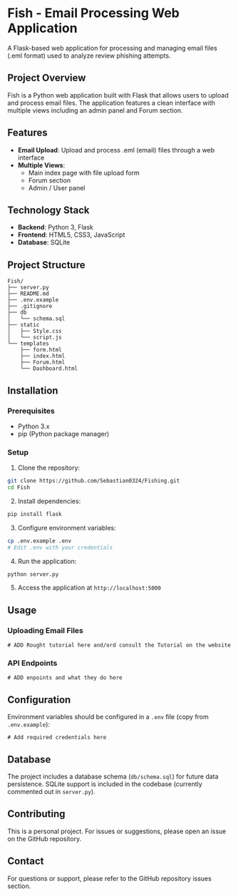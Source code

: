 # Fish - Email Processing Web Application

A Flask-based web application for processing and managing email files (.eml format) used to analyze review phishing attempts.

## Project Overview

Fish is a Python web application built with Flask that allows users to upload and process email files. The application features a clean interface with multiple views including an admin panel and Forum section.

## Features

- **Email Upload**: Upload and process .eml (email) files through a web interface
- **Multiple Views**: 
  - Main index page with file upload form
  - Forum section
  - Admin / User panel

## Technology Stack

- **Backend**: Python 3, Flask
- **Frontend**: HTML5, CSS3, JavaScript
- **Database**: SQLite

## Project Structure

```
Fish/
├── server.py             
├── README.md             
├── .env.example          
├── .gitignore            
├── db
│   └── schema.sql        
├── static
│   ├── Style.css         
│   └── script.js         
└── templates
    ├── form.html         
    ├── index.html        
    ├── Forum.html        
    └── Dashboard.html   
```

## Installation

### Prerequisites

- Python 3.x
- pip (Python package manager)

### Setup

1. Clone the repository:
```bash
git clone https://github.com/Sebastian0324/Fishing.git
cd Fish
```

2. Install dependencies:
```bash
pip install flask
```

3. Configure environment variables:
```bash
cp .env.example .env
# Edit .env with your credentials
```

4. Run the application:
```bash
python server.py
```

5. Access the application at `http://localhost:5000`

## Usage

### Uploading Email Files
```
# ADD Rought tutorial here and/ord consult the Tutorial on the website
```

### API Endpoints

```
# ADD enpoints and what they do here
```

## Configuration

Environment variables should be configured in a `.env` file (copy from `.env.example`):

```
# Add required credentials here
```

## Database

The project includes a database schema (`db/schema.sql`) for future data persistence. SQLite support is included in the codebase (currently commented out in `server.py`).

## Contributing

This is a personal project. For issues or suggestions, please open an issue on the GitHub repository.

## Contact

For questions or support, please refer to the GitHub repository issues section.
